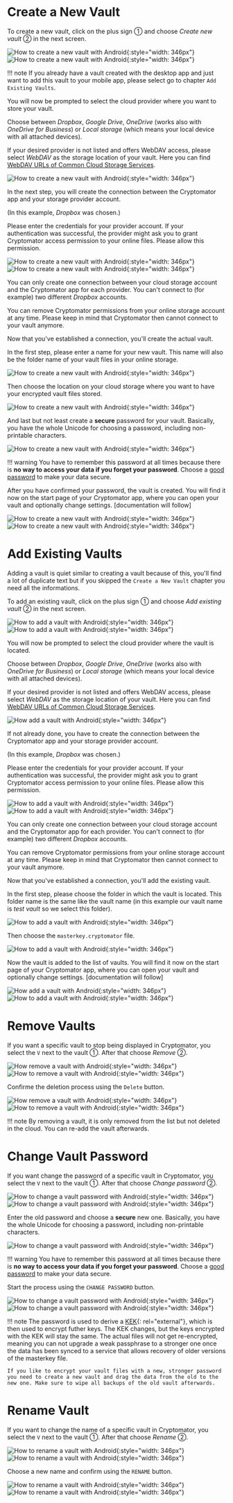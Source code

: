 # Create a New Vault

To create a new vault, click on the plus sign ① and choose _Create new vault_ ② in the next screen.

![How to create a new vault with Android](../img/android/create-new-vault-0-start.png){:style="width: 346px"} ![How to create a new vault with Android](../img/android/create-new-vault-1-select-new-existing.png){:style="width: 346px"}

!!! note
    If you already have a vault created with the desktop app and just want to add this vault to your mobile app, please select go to chapter `Add Existing Vaults`.

You will now be prompted to select the cloud provider where you want to store your vault.

Choose between _Dropbox_, _Google Drive_, _OneDrive_ (works also with _OneDrive for Business_) or _Local storage_ (which means your local device with all attached devices).

If your desired provider is not listed and offers WebDAV access, please select _WebDAV_ as the storage location of your vault. Here you can find [WebDAV URLs of Common Cloud Storage Services](https://community.cryptomator.org/t/webdav-urls-of-common-cloud-storage-services/75).

![How to create a new vault with Android](../img/android/create-new-vault-2-select-provider.png){:style="width: 346px"}

In the next step, you will create the connection between the Cryptomator app and your storage provider account.

(In this example, _Dropbox_ was chosen.)

Please enter the credentials for your provider account. If your authentication was successful, the provider might ask you to grant Cryptomator access permission to your online files. Please allow this permission.

![How to create a new vault with Android](../img/android/create-new-vault-3-login-provider.png){:style="width: 346px"} ![How to create a new vault with Android](../img/android/create-new-vault-4-grant-provider-permission.png){:style="width: 346px"}

You can only create one connection between your cloud storage account and the Cryptomator app for each provider. You can't connect to (for example) two different _Dropbox_ accounts.

You can remove Cryptomator permissions from your online storage account at any time. Please keep in mind that Cryptomator then cannot connect to your vault anymore.

Now that you've established a connection, you'll create the actual vault.

In the first step, please enter a name for your new vault. This name will also be the folder name of your vault files in your online storage.

![How to create a new vault with Android](../img/android/create-new-vault-5-name-vault.png){:style="width: 346px"}

Then choose the location on your cloud storage where you want to have your encrypted vault files stored.

![How to create a new vault with Android](../img/android/create-new-vault-6-select-path.png){:style="width: 346px"}

And last but not least create a **secure** password for your vault. Basically, you have the whole Unicode for choosing a password, including non-printable characters.

![How to create a new vault with Android](../img/android/create-new-vault-7-set-password.png){:style="width: 346px"}

!!! warning
    You have to remember this password at all times because there is **no way to access your data if you forget your password**. Choose a [good password](../../security/advice/#good-passwords) to make your data secure.

After you have confirmed your password, the vault is created. You will find it now on the start page of your Cryptomator app, where you can open your vault and optionally change settings. [documentation will follow]

![How to create a new vault with Android](../img/android/create-new-vault-8-creating-vault.png){:style="width: 346px"} ![How to create a new vault with Android](../img/android/create-new-vault-9-finish.png){:style="width: 346px"}

# Add Existing Vaults

Adding a vault is quiet similar to creating a vault because of this, you'll find a lot of duplicate text but if you skipped the `Create a New Vault` chapter you need all the informations.

To add an existing vault, click on the plus sign ① and choose _Add existing vault_ ② in the next screen.

![How to add a vault with Android](../img/android/add-existing-vault-0-start.png){:style="width: 346px"} ![How to add a vault with Android](../img/android/add-existing-vault-1-select-add-existing-vault.png){:style="width: 346px"}

You will now be prompted to select the cloud provider where the vault is located.

Choose between _Dropbox_, _Google Drive_, _OneDrive_ (works also with _OneDrive for Business_) or _Local storage_ (which means your local device with all attached devices).

If your desired provider is not listed and offers WebDAV access, please select _WebDAV_ as the storage location of your vault. Here you can find [WebDAV URLs of Common Cloud Storage Services](https://community.cryptomator.org/t/webdav-urls-of-common-cloud-storage-services/75).

![How add a vault with Android](../img/android/add-existing-vault-2-select-provider.png){:style="width: 346px"}

If not already done, you have to create the connection between the Cryptomator app and your storage provider account.

(In this example, _Dropbox_ was chosen.)

Please enter the credentials for your provider account. If your authentication was successful, the provider might ask you to grant Cryptomator access permission to your online files. Please allow this permission.

![How to add a vault with Android](../img/android/add-existing-vault-3-login-provider.png){:style="width: 346px"} ![How to add a vault with Android](../img/android/add-existing-vault-4-grant-provider-permission.png){:style="width: 346px"}

You can only create one connection between your cloud storage account and the Cryptomator app for each provider. You can't connect to (for example) two different _Dropbox_ accounts.

You can remove Cryptomator permissions from your online storage account at any time. Please keep in mind that Cryptomator then cannot connect to your vault anymore.

Now that you've established a connection, you'll add the existing vault.

In the first step, please choose the folder in which the vault is located. This folder name is the same like the vault name (in this example our vault name is _test vault_ so we select this folder).

![How to add a vault with Android](../img/android/add-existing-vault-5-choose-folder.png){:style="width: 346px"}

Then choose the `masterkey.cryptomator` file.

![How to add a vault with Android](../img/android/add-existing-vault-6-choose-file.png){:style="width: 346px"}

Now the vault is added to the list of vaults. You will find it now on the start page of your Cryptomator app, where you can open your vault and optionally change settings. [documentation will follow]

![How add a vault with Android](../img/android/add-existing-vault-7-loading.png){:style="width: 346px"} ![How to add a vault with Android](../img/android/add-existing-vault-8-finish.png){:style="width: 346px"}

# Remove Vaults

If you want a specific vault to stop being displayed in Cryptomator, you select the `V` next to the vault ①.
After that choose _Remove_ ②.

![How remove a vault with Android](../img/android/remove-vault-0-start.png){:style="width: 346px"} ![How to remove a vault with Android](../img/android/remove-vault-1-select-remove-vault.png){:style="width: 346px"}

Confirme the deletion process using the `Delete` button.

![How remove a vault with Android](../img/android/remove-vault-2-confirmation.png){:style="width: 346px"} ![How to remove a vault with Android](../img/android/remove-vault-3-finish.png){:style="width: 346px"}

!!! note
    By removing a vault, it is only removed from the list but not deleted in the cloud. You can re-add the vault afterwards.

# Change Vault Password

If you want change the password of a specific vault in Cryptomator, you select the `V` next to the vault ①.
After that choose _Change password_ ②.

![How to change a vault password with Android](../img/android/change-password-vault-0-start.png){:style="width: 346px"} ![How to change a vault password with Android](../img/android/change-password-vault-1-select-change-pw.png){:style="width: 346px"}

Enter the old password and choose a **secure** new one. Basically, you have the whole Unicode for choosing a password, including non-printable characters.

![How to change a vault password with Android](../img/android/change-password-vault-2-change-password.png){:style="width: 346px"}

!!! warning
    You have to remember this password at all times because there is **no way to access your data if you forget your password**. Choose a [good password](../../security/advice/#good-passwords) to make your data secure.

Start the process using the `CHANGE PASSWORD` button.

![How to change a vault password with Android](../img/android/change-password-vault-3-changing-pw.png){:style="width: 346px"} ![How to change a vault password with Android](../img/android/change-password-vault-4-finish.png){:style="width: 346px"}

!!! note
    The password is used to derive a [KEK](https://en.wikipedia.org/wiki/Glossary_of_cryptographic_keys){: rel="external"}, which is then used to encrypt futher keys. The KEK changes, but the keys encrypted with the KEK will stay the same. The actual files will not get re-encrypted, meaning you can not upgrade a weak passphrase to a stronger one once the data has been synced to a service that allows recovery of older versions of the masterkey file.
    
    If you like to encrypt your vault files with a new, stronger password you need to create a new vault and drag the data from the old to the new one. Make sure to wipe all backups of the old vault afterwards.

# Rename Vault

If you want to change the name of a specific vault in Cryptomator, you select the `V` next to the vault ①.
After that choose _Rename_ ②.

![How to rename a vault with Android](../img/android/rename-vault-0-start.png){:style="width: 346px"} ![How to rename a vault with Android](../img/android/rename-vault-1-select-rename.png){:style="width: 346px"}

Choose a new name and confirm using the `RENAME` button.

![How to rename a vault with Android](../img/android/rename-vault-3-renameing.png){:style="width: 346px"} ![How to rename a vault with Android](../img/android/rename-vault-4-finish.png){:style="width: 346px"}
